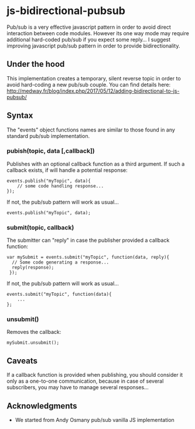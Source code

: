 # js-bidirectional-pubsub

Pub/sub is a very effective javascript pattern in order to avoid direct interaction between code modules. However its one way mode may require additional hard-coded pub/sub if you expect some reply…
I suggest improving javascript pub/sub pattern in order to provide bidirectionality.

## Under the hood

This implementation creates a temporary, silent reverse topic in order to avoid hard-coding a new pub/sub couple.
You can find details here:
http://medway.fr/blog/index.php/2017/05/12/adding-bidirectional-to-js-pubsub/

## Syntax

The "events" object functions names are similar to those found in any standard pub/sub implementation.

### pubish(topic, data [,callback])

Publishes with an optional callback function as a third argument.
If such a callback exists, if will handle a potential response:
```
events.publish("myTopic", data){
	// some code handling response...
});
```
If not, the pub/sub pattern will work as usual...
```
events.publish("myTopic", data);
```

### submit(topic, callback)

The submitter can "reply" in case the publisher provided a callback function:

```
var mySubmit = events.submit("myTopic", function(data, reply){
  // Some code generating a response...
  reply(response);
 });
```
If not, the pub/sub pattern will work as usual...
```
events.submit("myTopic", function(data){
    ...
};
```
### unsubmit()

Removes the callback:

```
mySubmit.unsubmit();

```
## Caveats

If a callback function is provided when publishing, you should consider it only as a one-to-one communication,
because in case of several subscribers, you may have to manage several responses...



## Acknowledgments

* We started from Andy Osmany pub/sub vanilla JS implementation
